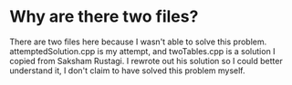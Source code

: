 # Why are there two files?
There are two files here because I wasn't able to solve this problem. attemptedSolution.cpp is my attempt, and twoTables.cpp is a solution I copied from Saksham Rustagi.
I rewrote out his solution so I could better understand it, I don't claim to have solved this problem myself.
